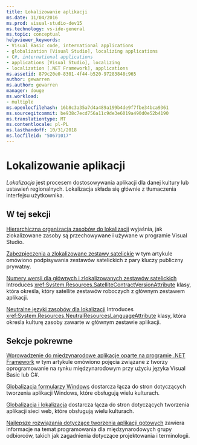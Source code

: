 ```yaml
---
title: Lokalizowanie aplikacji
ms.date: 11/04/2016
ms.prod: visual-studio-dev15
ms.technology: vs-ide-general
ms.topic: conceptual
helpviewer_keywords:
- Visual Basic code, international applications
- globalization [Visual Studio], localizing applications
- C#, international applications
- applications [Visual Studio], localizing
- localization [.NET Framework], applications
ms.assetid: 879c20e0-8301-4f44-b520-97283848c965
author: gewarren
ms.author: gewarren
manager: douge
ms.workload:
- multiple
ms.openlocfilehash: 16b8c3a35a7d4a489a199b4de9f7fbe34bca9361
ms.sourcegitcommit: be938c7ecd756a11c9de3e6019a490d0e52b4190
ms.translationtype: MT
ms.contentlocale: pl-PL
ms.lasthandoff: 10/31/2018
ms.locfileid: "50671017"
---
```

# <a name="localizing-applications"></a>Lokalizowanie aplikacji

*Lokalizacja* jest procesem dostosowywania aplikacji dla danej kultury lub ustawień regionalnych. Lokalizacja składa się głównie z tłumaczenia interfejsu użytkownika.

## <a name="in-this-section"></a>W tej sekcji
 [Hierarchiczna organizacja zasobów do lokalizacji](../ide/hierarchical-organization-of-resources-for-localization.md) wyjaśnia, jak zlokalizowane zasoby są przechowywane i używane w programie Visual Studio.

 [Zabezpieczenia a zlokalizowane zestawy satelickie](../ide/security-and-localized-satellite-assemblies.md) w tym artykule omówiono podpisywania zestawów satelickich z pary kluczy publiczny prywatny.

 [Numery wersji dla głównych i zlokalizowanych zestawów satelickich](../ide/version-numbers-for-main-and-localized-satellite-assemblies.md) Introduces <xref:System.Resources.SatelliteContractVersionAttribute> klasy, która określa, który satellite zestawów roboczych z głównym zestawem aplikacji.

 [Neutralne języki zasobów dla lokalizacji](../ide/neutral-resources-languages-for-localization.md) Introduces <xref:System.Resources.NeutralResourcesLanguageAttribute> klasy, która określa kulturę zasoby zawarte w głównym zestawie aplikacji.

## <a name="related-sections"></a>Sekcje pokrewne

 [Wprowadzenie do międzynarodowe aplikacje oparte na programie .NET Framework](../ide/introduction-to-international-applications-based-on-the-dotnet-framework.md) w tym artykule omówiono pojęcia związane z tworzy oprogramowanie na rynku międzynarodowym przy użyciu języka Visual Basic lub C#.

 [Globalizacja formularzy Windows](/dotnet/framework/winforms/advanced/globalizing-windows-forms) dostarcza łącza do stron dotyczących tworzenia aplikacji Windows, które obsługują wielu kulturach.

 [Globalizacja i lokalizacja](https://msdn.microsoft.com/Library/8ef3838e-9d05-4236-9dd0-ceecff9df80d) dostarcza łącza do stron dotyczących tworzenia aplikacji sieci web, które obsługują wielu kulturach.

 [Najlepsze rozwiązania dotyczące tworzenia aplikacji gotowych](/dotnet/standard/globalization-localization/best-practices-for-developing-world-ready-apps) zawiera informacje na temat programowania dla międzynarodowych grupy odbiorców, takich jak zagadnienia dotyczące projektowania i terminologii.
